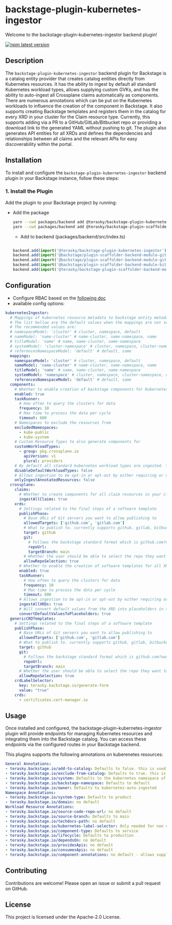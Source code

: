# backstage-plugin-kubernetes-ingestor

Welcome to the backstage-plugin-kubernetes-ingestor backend plugin!

[![npm latest version](https://img.shields.io/npm/v/@terasky/backstage-plugin-kubernetes-ingestor/latest.svg)](https://www.npmjs.com/package/@terasky/backstage-plugin-kubernetes-ingestor)

## Description

The `backstage-plugin-kubernetes-ingestor` backend plugin for Backstage is a catalog entity provider that creates catalog entities directly from Kubernetes resources. It has the ability to ingest by default all standard Kubernetes workload types, allows supplying custom GVKs, and has the ability to auto-ingest all Crossplane claims automatically as components. There are numerous annotations which can be put on the Kubernetes workloads to influence the creation of the component in Backstage. It also supports creating Backstage templates and registers them in the catalog for every XRD in your cluster for the Claim resource type. Currently, this supports adding via a PR to a GitHub/GitLab/Bitbucket repo or providing a download link to the generated YAML without pushing to git. The plugin also generates API entities for all XRDs and defines the dependencies and relationships between all claims and the relevant APIs for easy discoverability within the portal.

## Installation

To install and configure the `backstage-plugin-kubernetes-ingestor` backend plugin in your Backstage instance, follow these steps:

### 1. Install the Plugin

Add the plugin to your Backstage project by running:

* Add the package
  ```bash
  yarn --cwd packages/backend add @terasky/backstage-plugin-kubernetes-ingestor
  yarn --cwd packages/backend add @terasky/backstage-plugin-scaffolder-backend-module-terasky-utils
  ```
  * Add to backend (packages/backend/src/index.ts)
  ```javascript
  
  backend.add(import('@terasky/backstage-plugin-kubernetes-ingestor'));
  backend.add(import('@backstage/plugin-scaffolder-backend-module-github'));
  backend.add(import('@backstage/plugin-scaffolder-backend-module-gitlab'));
  backend.add(import('@backstage/plugin-scaffolder-backend-module-bitbucket'));
  backend.add(import('@terasky/backstage-plugin-scaffolder-backend-module-terasky-utils'));
  ```

## Configuration
* Configure RBAC based on the [following doc](./K8S_RBAC.md)
* available config options:
```yaml
kubernetesIngestor:
  # Mappings of kubernetes resource metadata to backstage entity metadata 
  # The list bellow are the default values when the mappings are not set in the app-config.yaml
  # The recommended values are:
  # namespaceModel: 'cluster' # cluster, namespace, default
  # nameModel: 'name-cluster' # name-cluster, name-namespace, name
  # titleModel: 'name' # name, name-cluster, name-namespace
  # systemModel: 'cluster-namespace' # cluster, namespace, cluster-namespace, default
  # referencesNamespaceModel: 'default' # default, same
  mappings:
    namespaceModel: 'cluster' # cluster, namespace, default
    nameModel: 'name-cluster' # name-cluster, name-namespace, name
    titleModel: 'name' # name, name-cluster, name-namespace
    systemModel: 'namespace' # cluster, namespace, cluster-namespace, default
    referencesNamespaceModel: 'default' # default, same
  components:
    # Whether to enable creation of backstage components for Kubernetes workloads
    enabled: true
    taskRunner:
      # How often to query the clusters for data
      frequency: 10
      # Max time to process the data per cycle
      timeout: 600 
    # Namespaces to exclude the resources from
    excludedNamespaces: 
      - kube-public
      - kube-system
    # Custom Resource Types to also generate components for
    customWorkloadTypes:
      - group: pkg.crossplane.io
        apiVersion: v1
        plural: providers
    # By default all standard kubernetes workload types are ingested. This allows you to disable this behavior
    disableDefaultWorkloadTypes: false
    # Allows ingestion to be opt-in or opt-out by either requiring or not a dedicated annotation to ingest a resource (terasky.backstage.io/add-to-catalog or terasky.backstage.io/exclude-from-catalog)
    onlyIngestAnnotatedResources: false
  crossplane:
    claims:
      # Whether to create components for all claim resources in your cluster
      ingestAllClaims: true
    xrds:
      # Settings related to the final steps of a software template
      publishPhase:
        # Base URLs of Git servers you want to allow publishing to
        allowedTargets: ['github.com', 'gitlab.com']
        # What to publish to. currently supports github, gitlab, bitbucket, and YAML (provides a link to download the file)
        target: github
        git:
          # Follows the backstage standard format which is github.com?owner=<REPO OWNER>&repo=<REPO NAME>
          repoUrl: 
          targetBranch: main
        # Whether the user should be able to select the repo they want to push the manifest to or not
        allowRepoSelection: true
      # Whether to enable the creation of software templates for all XRDs
      enabled: true
      taskRunner:
        # How often to query the clusters for data
        frequency: 10
        # Max time to process the data per cycle
        timeout: 600 
      # Allows ingestion to be opt-in or opt-out by either requiring or not a dedicated annotation to ingest a xrd (terasky.backstage.io/add-to-catalog or terasky.backstage.io/exclude-from-catalog)
      ingestAllXRDs: true
      # Will convert default values from the XRD into placeholders in the UI instead of always adding them to the generated manifest.
      convertDefaultValuesToPlaceholders: true
  genericCRDTemplates:
    # Settings related to the final steps of a software template
    publishPhase:
      # Base URLs of Git servers you want to allow publishing to
      allowedTargets: ['github.com', 'gitlab.com']
      # What to publish to. currently supports github, gitlab, bitbucket, and YAML (provides a link to download the file)
      target: github
      git:
        # Follows the backstage standard format which is github.com?owner=<REPO OWNER>&repo=<REPO NAME>
        repoUrl: 
        targetBranch: main
      # Whether the user should be able to select the repo they want to push the manifest to or not
      allowRepoSelection: true
    crdLabelSelector:
      key: terasky.backstage.io/generate-form
      value: "true"
    crds:
      - certificates.cert-manager.io
```

## Usage
Once installed and configured, the backstage-plugin-kubernetes-ingestor plugin will provide endpoints for managing Kubernetes resources and integrating them into the Backstage catalog. You can access these endpoints via the configured routes in your Backstage backend.

This plugins supports the following annotations on kuberenetes resources:
```yaml
General Annotations:
- terasky.backstage.io/add-to-catalog: Defaults to false. this is used when onlyIngestAnnotatedResources is set to true and or when ingestAllXRDs is set to false in the app-config.yaml
- terasky.backstage.io/exclude-from-catalog: Defaults to true. this is used when onlyIngestAnnotatedResources is set to false and or when ingestAllXRDs is set to true in the app-config.yaml
- terasky.backstage.io/system: Defaults to the kubernetes namespace of the resource
- terasky.backstage.io/backstage-namespace: Defaults to default
- terasky.backstage.io/owner: Defaults to kubernetes-auto-ingested
Namespace Annotations:
- terasky.backstage.io/system-type: Defaults to product
- terasky.backstage.io/domain: no default
Workload Resource Annotations:
- terasky.backstage.io/source-code-repo-url: no default
- terasky.backstage.io/source-branch: Defaults to main
- terasky.backstage.io/techdocs-path: no default
- terasky.backstage.io/kubernetes-label-selector: Only needed for non crossplane claims
- terasky.backstage.io/component-type: Defaults to service
- terasky.backstage.io/lifecycle: Defaults to production
- terasky.backstage.io/dependsOn: no default
- terasky.backstage.io/providesApis: no default
- terasky.backstage.io/consumesApis: no default
- terasky.backstage.io/component-annotations: no default - allows supplying nested annotation key value pairs to be added to components
```


## Contributing
Contributions are welcome! Please open an issue or submit a pull request on GitHub.

## License
This project is licensed under the Apache-2.0 License.
